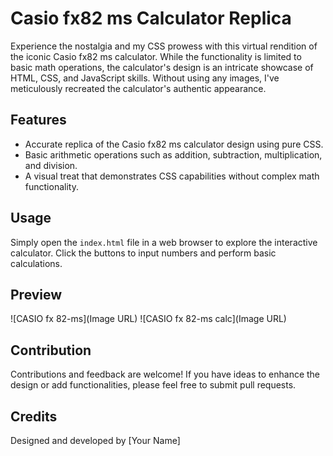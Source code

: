 # Casio fx82 ms Calculator Replica

Experience the nostalgia and my CSS prowess with this virtual rendition of the iconic Casio fx82 ms calculator. While the functionality is limited to basic math operations, the calculator's design is an intricate showcase of HTML, CSS, and JavaScript skills. Without using any images, I've meticulously recreated the calculator's authentic appearance. 

## Features
- Accurate replica of the Casio fx82 ms calculator design using pure CSS.
- Basic arithmetic operations such as addition, subtraction, multiplication, and division.
- A visual treat that demonstrates CSS capabilities without complex math functionality.

## Usage
Simply open the `index.html` file in a web browser to explore the interactive calculator. Click the buttons to input numbers and perform basic calculations.

## Preview
![CASIO fx 82-ms](Image URL)
![CASIO fx 82-ms calc](Image URL)

## Contribution
Contributions and feedback are welcome! If you have ideas to enhance the design or add functionalities, please feel free to submit pull requests.

## Credits
Designed and developed by [Your Name]

